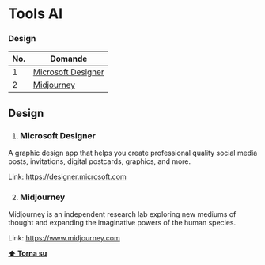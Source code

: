 # Tools AI

### Design

| No. | Domande                                                                                                                                                                                                                        |
| --- | -------------------------------------------------------------------------------------------------------------------------------------------------------------------------------------------------------------------------------- |
| 1   | [Microsoft Designer](#microsoft-designer)                                                    |
| 2   | [Midjourney](#midjourney)                                                    |

## Design

1.  ### Microsoft Designer

A graphic design app that helps you create professional quality social media posts, invitations, digital postcards, graphics, and more.

Link: https://designer.microsoft.com

2.  ### Midjourney

Midjourney is an independent research lab exploring new mediums of thought and expanding the imaginative powers of the human species.

Link: https://www.midjourney.com

**[⬆ Torna su](#reactjs)**
